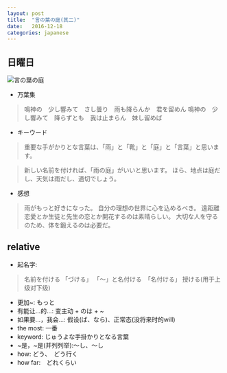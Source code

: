 ```yaml
---
layout: post
title:  "言の葉の庭(其二)"
date:   2016-12-18
categories: japanese
---
```

## 日曜日

![言の葉の庭](https://ooo.0o0.ooo/2016/12/19/5857560e08f91.png)

* 万葉集

> 鳴神の　少し響みて　さし曇り　雨も降らんか　君を留めん
> 鳴神の　少し響みて　降らずとも　我は止まらん　妹し留めば　

* キーウード

> 重要な手がかりとな言葉は、「雨」と「靴」と「庭」と「言葉」と思います。

> 新しい名前を付ければ、「雨の庭」がいいと思います。
> ほら、地点は庭だし、天気は雨だし、適切でしょう。

* 感想

> 雨がもっと好きになった。
> 自分の理想の世界に心を込めるべき。
> 遠距離恋愛とか生徒と先生の恋とか開花するのは素晴らしい。
> 大切な人を守るのため、体を鍛えるのは必要だ。

## relative

* 起名字: 
> 名前を付ける 「づける」
> 「～」と名付ける　「名付ける」
> 授ける(用于上级对下级)
* 更加~: もっと
* 有能让...的...: 变主动 + のは + ~
* 如果要...，我会...: 假设(ば、なら)、正常态(没将来时的will)
* the most: 一番
* keyword: じゅうよな手掛かりとなる言葉
* ~是，~是(并列列举):～し、～し
* how: どう、　どう行く
* how far:　どれくらい
